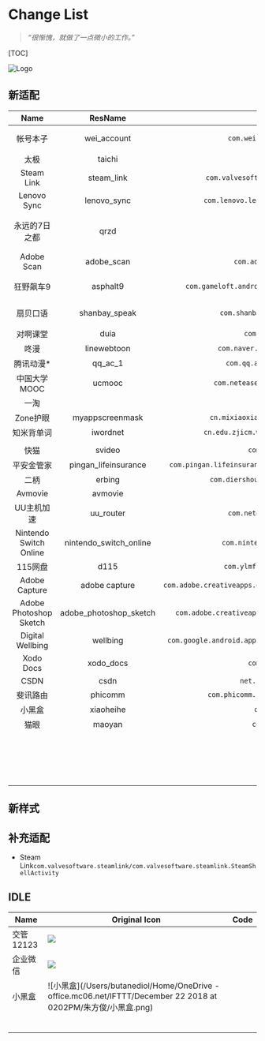 # Change List

> **“很惭愧*，*就做了一点微小的工作。”**

[TOC]

![Logo](https://img.vim-cn.com/93/83ead1873d30ea5581f68245268b67ddbe20e5.png)

## 新适配

|          Name          |        ResName         |                         Pkg/Activity                         |                           Preview                            |
| :--------------------: | :--------------------: | :----------------------------------------------------------: | :----------------------------------------------------------: |
|        帐号本子        |      wei_account       | `com.wei.account/com.wei.account.activity.PasswordVerifyActivity` | ![帐号本子](https://img.vim-cn.com/5f/91f4393d362f6092857feacfaec149fd31b4ea.png) |
|          太极          |         taichi         |        `me.weishu.exp/me.weishu.exp.ui.MainActivity`         | ![太极](https://img.vim-cn.com/9e/1737609d2c0dc635187891fe6ca0a32ebbfbf2.png) |
|       Steam Link       |       steam_link       | `com.valvesoftware.steamlink/com.valvesoftware.steamlink.SteamShellActivity` | ![Steam Link](https://img.vim-cn.com/30/591b8c30d690870d374c1a794cd6ef7355d80b.png) |
|      Lenovo Sync       |      lenovo_sync       | `com.lenovo.leos.cloud.sync/com.lenovo.leos.cloud.sync.UIv5.V5SplashActivity` | ![Lenovo Sync](https://img.vim-cn.com/48/bc113933c5a7f43cccd7f48b3d2375826df16b.png) |
|     永远的7日之都      |          qrzd          |         `com.netease.qrzd/com.netease.qrzd.Launcher`         | ![永远的7日之都](https://img.vim-cn.com/cd/dc89f7410ca5b4810b47e1138c9f5b6a8bb30b.png) |
|       Adobe Scan       |       adobe_scan       | `com.adobe.scan.android/com.adobe.scan.android.SplashActivity` | ![Adobe Scan](https://img.vim-cn.com/0f/5912a704e7619adc68c2f8afcefd4b2ebdb112.png) |
|       狂野飙车9        |        asphalt9        | `com.gameloft.android.ANMP.GloftA9HM/com.gameloft.android.ANMP.GloftA9HM.MainActivity` | ![狂野飙车9](https://img.vim-cn.com/44/daa1da7aaf26282f6c88d07b33624df18e3394.png) |
|        扇贝口语        |     shanbay_speak      | `com.shanbay.speak/com.shanbay.speak.startup.activity.SplashActivity` | ![扇贝口语](https://img.vim-cn.com/fa/3578141f3feb823e0753dcbf883587e307b1db.png) |
|        对啊课堂        |          duia          |  `com.duia.duiaapp/com.duia.duiaapp.splash.SplashActivity`   | ![](https://img.vim-cn.com/2f/55383af18fd1d3550cc101ca460515cd597120.png) |
|          咚漫          |      linewebtoon       | `com.naver.linewebtoon.cn/com.naver.linewebtoon.splash.SplashActivity` | ![](https://img.vim-cn.com/a1/ff0ba89de2961d7adf61c0521a8e00bea2167e.png) |
|       腾讯动漫*        |        qq_ac_1         | `com.qq.ac.android/com.qq.ac.android.view.activity.SplashActivity` | ![](https://img.vim-cn.com/db/f0efd130e066472d37855bc7066529f3a916f9.png) |
|      中国大学MOOC      |         ucmooc         | `com.netease.edu.ucmooc/com.netease.edu.ucmooc.activity.ActivityWelcome` | ![](https://img.vim-cn.com/76/fa45b5a82b7a256ffd0b9d6979aef83a5eac28.png) |
|          一淘          |                        |                                                              |                                                              |
|        Zone护眼        |    myappscreenmask     | `cn.mixiaoxiao.myappscreenmask/cn.mixiaoxiao.myappscreenmask.MainActivity` | ![](https://ws1.sinaimg.cn/large/006tNbRwly1fya90wezj1j30u00u0my8.jpg) |
|       知米背单词       |        iwordnet        | `cn.edu.zjicm.wordsnet_d/cn.edu.zjicm.wordsnet_d.ui.activity.WelcomeActivity` | ![](https://ws4.sinaimg.cn/large/006tNbRwly1fya90mlkuoj30u00u0gn9.jpg) |
|                        |                        |                                                              |                                                              |
|          快猫          |         svideo         |   `com.xxx.svideo/com.xxx.svideo.activity.SplashActivity`    | ![](https://ws1.sinaimg.cn/large/006tNbRwly1fya82pn2i8j30u00u0djk.jpg) |
|       平安金管家       |  pingan_lifeinsurance  | `com.pingan.lifeinsurance/com.pingan.lifeinsurance.basic.initialize.activity.LauncherActivity` | ![](https://ws1.sinaimg.cn/large/006tNbRwly1fya8zveqd3j30u00u0n0u.jpg) |
|          二柄          |         erbing         | `com.diershoubing.erbing/com.diershoubing.erbing.activity.VersionActivity` | ![](https://ws1.sinaimg.cn/large/006tNbRwly1fya9g3kd19j30u00u040a.jpg) |
|        Avmovie         |        avmovie         |     `com.avmovie/com.avmovie.activity.LauncherActivity`      | ![](https://ws4.sinaimg.cn/large/006tNbRwly1fybf3wxruej30u00u0ta8.jpg) |
|       UU主机加速       |       uu_router        | `com.netease.uurouter/com.netease.uurouter.activity.MainActivity` | ![](https://ws1.sinaimg.cn/large/006tNbRwly1fydpl6a817j30u00u0tat.jpg) |
| Nintendo Switch Online | nintendo_switch_online | `com.nintendo.znca/md533b117125e779ee5bd2742126a94a846.MainActivity` | ![](https://ws2.sinaimg.cn/large/006tNbRwly1fydplfk8uhj30u00u0q47.jpg) |
|        115网盘         |          d115          | `com.ylmf.androidclient/com.main.partner.user.activity.LogActivity` | ![](https://ws1.sinaimg.cn/large/006tNbRwly1fydpsn7rr9j30u00u00to.jpg) |
|     Adobe Capture      |     adobe capture      | `com.adobe.creativeapps.gather/com.adobe.creativeapps.gather.activity.GatherSplashScreenActivity` | ![](https://ws4.sinaimg.cn/large/006tNbRwly1fydpxugxfdj30u00u0myq.jpg) |
| Adobe Photoshop Sketch | adobe_photoshop_sketch | `com.adobe.creativeapps.sketch/com.adobe.creativeapps.sketch.activity.SplashScreenActivity` | ![](https://ws1.sinaimg.cn/large/006tNbRwly1fydq26370lj30u00u0jsy.jpg) |
|    Digital Wellbing    |        wellbing        | `com.google.android.apps.wellbeing/com.google.android.apps.wellbeing.settings.LauncherActivity` | ![](https://ws2.sinaimg.cn/large/006tNbRwly1fygjpmm2abj30u00u03zm.jpg) |
|       Xodo Docs        |       xodo_docs        |   `com.xodo.pdf.reader/viewer.CompleteReaderMainActivity`    | ![](https://ws1.sinaimg.cn/large/006tNbRwly1fygk2fqhf4j30u00u075j.jpg) |
|          CSDN          |          csdn          | `net.csdn.csdnplus/net.csdn.csdnplus.activity.MainActivity`  | ![](https://ws2.sinaimg.cn/large/006tNbRwly1fygn4zrv9wj30u00u0wg1.jpg) |
|        斐讯路由        |        phicomm         | `com.phicomm.cloud.soho.router/com.phicomm.zlapp.activities.SplashActivity` | ![](https://ws4.sinaimg.cn/large/006tNbRwly1fyh0c5e773j30u00u0gn2.jpg) |
|         小黑盒         |       xiaoheihe        |     `com.max.xiaoheihe/com.max.xiaoheihe.SplashActivity`     | ![](https://ws4.sinaimg.cn/large/006tNbRwly1fyq6b59vuoj30u00u0jsi.jpg) |
|          猫眼          |         maoyan         |    `com.sankuai.movie/com.sankuai.movie.welcome.Welcome`     | ![](https://ws4.sinaimg.cn/large/006tNc79ly1fyx71jbn6vj30u00u0jwg.jpg) |
|                        |                        |                                                              |                                                              |
|                        |                        |                                                              |                                                              |
|                        |                        |                                                              |                                                              |
|                        |                        |                                                              |                                                              |
|                        |                        |                                                              |                                                              |
|                        |                        |                                                              |                                                              |
|                        |                        |                                                              |                                                              |
|                        |                        |                                                              |                                                              |
|                        |                        |                                                              |                                                              |
|                        |                        |                                                              |                                                              |
|                        |                        |                                                              |                                                              |
|                        |                        |                                                              |                                                              |
|                        |                        |                                                              |                                                              |
|                        |                        |                                                              |                                                              |
|                        |                        |                                                              |                                                              |
|                        |                        |                                                              |                                                              |
|                        |                        |                                                              |                                                              |
|                        |                        |                                                              |                                                              |

## 新样式

## 补充适配

- Steam Link`com.valvesoftware.steamlink/com.valvesoftware.steamlink.SteamShellActivity`

## IDLE

| Name      | Original Icon                                                | Code |
| --------- | ------------------------------------------------------------ | ---- |
| 交管12123 | ![](https://ws2.sinaimg.cn/large/006tNbRwly1fydq9hwsjbj302x02xaa1.jpg) |      |
| 企业微信  | ![](https://ws3.sinaimg.cn/large/006tNbRwly1fydq9ncy1tj303m03m746.jpg) |      |
| 小黑盒    | ![小黑盒](/Users/butanediol/Home/OneDrive - office.mc06.net/IFTTT/December 22 2018 at 0202PM/朱方俊/小黑盒.png) |      |
|           |                                                              |      |
|           |                                                              |      |
|           |                                                              |      |
|           |                                                              |      |
|           |                                                              |      |
|           |                                                              |      |



